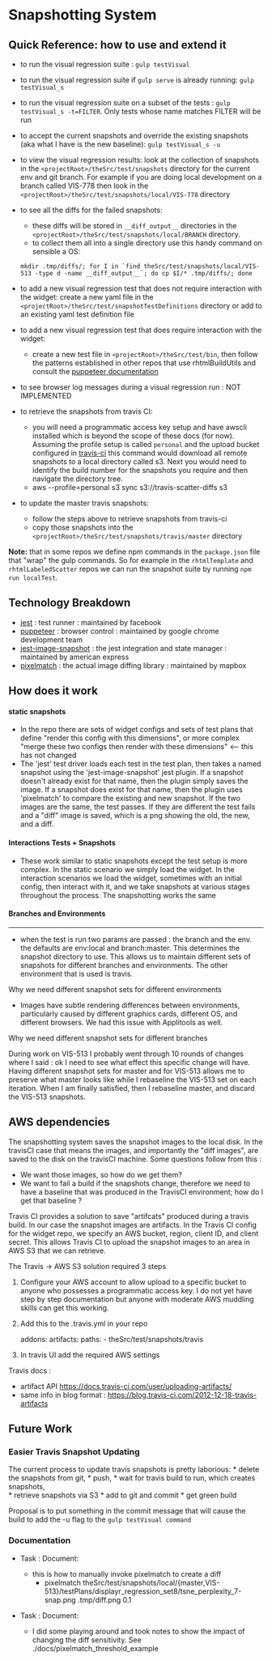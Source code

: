 # Snapshotting System

## Quick Reference: how to use and extend it

* to run the visual regression suite : `gulp testVisual`
* to run the visual regression suite if `gulp serve` is already running: `gulp testVisual_s`
* to run the visual regression suite on a subset of the tests : `gulp testVisual_s -t=FILTER`. Only tests whose name matches FILTER will be run
* to accept the current snapshots and override the existing snapshots (aka what I have is the new baseline): `gulp testVisual_s -u`
* to view the visual regression results: look at the collection of snapshots in the `<projectRoot>/theSrc/test/snapshots` directory for the current env and git branch. For example if you are doing local development on a branch called VIS-778 then look in the `<projectRoot>/theSrc/test/snapshots/local/VIS-778` directory  
* to see all the diffs for the failed snapshots:
    * these diffs will be stored in `__diff_output__` directories in the `<projectRoot>/theSrc/test/snapshots/local/BRANCH` directory.
    * to collect them all into a single directory use this handy command on sensible a OS: 
    
    ```mkdir .tmp/diffs/; for I in `find theSrc/test/snapshots/local/VIS-513 -type d -name __diff_output__`; do cp $I/* .tmp/diffs/; done```

* to add a new visual regression test that does not require interaction with the widget: create a new yaml file in the `<projectRoot>/theSrc/test/snapshotTestDefinitions` directory or add to an existing yaml test definition file
* to add a new visual regression test that does require interaction with the widget:
    * create a new test file in `<projectRoot>/theSrc/test/bin`, then follow the patterns established in other repos that use rhtmlBuildUtils and consult the [puppeteer documentation](https://github.com/puppeteer/puppeteer/blob/master/docs/api.md) 
* to see browser log messages during a visual regression run : NOT IMPLEMENTED
* to retrieve the snapshots from travis CI:
    * you will need a programmatic access key setup and have awscli installed which is beyond the scope of these docs (for now). Assuming the profile setup is called `personal` and the upload bucket configured in [travis-ci](https://travis-ci.com/) this command would download all remote snapshots to a local directory called s3. Next you would need to identify the build number for the snapshots you require and then navigate the directory tree.
    * aws --profile=personal s3 sync s3://travis-scatter-diffs s3
* to update the master travis snapshots:
    * follow the steps above to retrieve snapshots from travis-ci
    * copy those snapshots into the `<projectRoot>/theSrc/test/snapshots/travis/master` directory

**Note:** that in some repos we define npm commands in the `package.json` file that "wrap" the gulp commands. So for example in the `rhtmlTemplate` and `rhtmlLabeledScatter` repos we can run the snapshot suite by running `npm run localTest`.

## Technology Breakdown

  * [jest](https://github.com/facebook/jest) : test runner : maintained by facebook
  * [puppeteer](https://github.com/puppeteer/puppeteer) : browser control : maintained by google chrome development team
  * [jest-image-snapshot](https://github.com/americanexpress/jest-image-snapshot) : the jest integration and state manager : maintained by american express
  * [pixelmatch](https://github.com/mapbox/pixelmatch) : the actual image diffing library : maintained by mapbox

## How does it work

#### static snapshots

* In the repo there are sets of widget configs and sets of test plans that define "render this config with this dimensions", or more complex "merge these two configs then render with these dimensions" <-- this has not changed
* The 'jest' test driver loads each test in the test plan, then takes a named snapshot using the 'jest-image-snapshot' jest plugin. If a snapshot doesn't already exist for that name, then the plugin simply saves the image. If a snapshot does exist for that name, then the plugin uses 'pixelmatch' to compare the existing and new snapshot. If the two images are the same, the test passes. If they are different the test fails and a "diff" image is saved, which is a png showing the old, the new, and a diff.

#### Interactions Tests + Snapshots

* These work similar to static snapshots except the test setup is more complex. In the static scenario we simply load the widget. In the interaction scenarios we load the widget, sometimes with an initial config, then interact with it, and we take snapshots at various stages throughout the process. The snapshotting works the same

#### Branches and Environments
---
* when the test is run two params are passed : the branch and the env. the defaults are env:local and branch:master. This determines the snapshot directory to use. This allows us to maintain different sets of snapshots for different branches and environments. The other environment that is used is travis.

Why we need different snapshot sets for different environments

* Images have subtle rendering differences between environments, particularly caused by different graphics cards, different OS, and different browsers. We had this issue with Applitools as well.

Why we need different snapshot sets for different branches

During work on VIS-513 I probably went through 10 rounds of changes where I said : ok I need to see what effect this specific change will have. Having different snapshot sets for master and for VIS-513 allows me to preserve what master looks like while I rebaseline the VIS-513 set on each iteration. When I am finally satisfied, then I rebaseline master, and discard the VIS-513 snapshots.

## AWS dependencies

The snapshotting system saves the snapshot images to the local disk. In the travisCI case that means the images, and importantly the "diff images", are saved to the disk on the travisCI machine. Some questions follow from this : 

* We want those images, so how do we get them? 
* We want to fail a build if the snapshots change, therefore we need to have a baseline that was produced in the TravisCI environment; how do I get that baseline ?

Travis CI provides a solution to save "artifcats" produced during a travis build. In our case the snapshot images are artifacts. In the Travis CI config for the widget repo, we specify an AWS bucket, region, client ID, and client secret. This allows Travis CI to upload the snapshot images to an area in AWS S3 that we can retrieve.

The Travis -> AWS S3 solution required 3 steps


1. Configure your AWS account to allow upload to a specific bucket to anyone who possesses a programmatic access key. I do not yet have step by step documentation but anyone with moderate AWS muddling skills can get this working.

2. Add this to the .travis.yml in your repo

    addons:
      artifacts:
        paths:
          - theSrc/test/snapshots/travis

3. In travis UI add the required AWS settings

Travis docs : 

* artifact API https://docs.travis-ci.com/user/uploading-artifacts/
* same info in blog format : https://blog.travis-ci.com/2012-12-18-travis-artifacts

## Future Work

### Easier Travis Snapshot Updating

The current process to update travis snapshots is pretty laborious:
    * delete the snapshots from git, 
    * push, 
    * wait for travis build to run, which creates snapshots,   
    * retrieve snapshots via S3
    * add to git and commit
    * get green build
    
Proposal is to put something in the commit message that will cause the build to add the -u flag to the `gulp testVisual command`

### Documentation  

* Task : Document:
  * this is how to manually invoke pixelmatch to create a diff
    * pixelmatch theSrc/test/snapshots/local/{master,VIS-513}/testPlans/displayr_regression_set8/tsne_perplexity_7-snap.png .tmp/diff.png 0.1

* Task : Document:
  * I did some playing around and took notes to show the impact of changing the diff sensitivity. See ./docs/pixelmatch_threshold_example
               

    
    